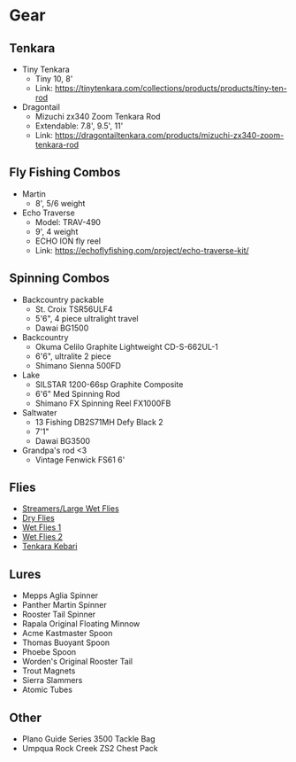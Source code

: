 # Gear

## Tenkara

- Tiny Tenkara
  - Tiny 10, 8'
  - Link: <https://tinytenkara.com/collections/products/products/tiny-ten-rod>
- Dragontail
  - Mizuchi zx340 Zoom Tenkara Rod
  - Extendable: 7.8', 9.5', 11'
  - Link: <https://dragontailtenkara.com/products/mizuchi-zx340-zoom-tenkara-rod>

## Fly Fishing Combos

- Martin
  - 8', 5/6 weight
- Echo Traverse
  - Model: TRAV-490
  - 9', 4 weight
  - ECHO ION fly reel
  - Link: <https://echoflyfishing.com/project/echo-traverse-kit/>

## Spinning Combos

- Backcountry packable
  - St. Croix TSR56ULF4
  - 5'6", 4 piece ultralight travel
  - Dawai BG1500
- Backcountry
  - Okuma Celilo Graphite Lightweight CD-S-662UL-1
  - 6'6", ultralite 2 piece
  - Shimano Sienna 500FD
- Lake
  - SILSTAR 1200-66sp Graphite Composite
  - 6'6" Med Spinning Rod
  - Shimano FX Spinning Reel FX1000FB
- Saltwater
  - 13 Fishing DB2S71MH Defy Black 2
  - 7'1"
  - Dawai BG3500
- Grandpa's rod <3
  - Vintage Fenwick FS61 6'

## Flies

- [Streamers/Large Wet Flies](/img/streamers.jpg)
- [Dry Flies](/img/dry-flies.jpg)
- [Wet Flies 1](/img/wet-flies-1.jpg)
- [Wet Flies 2](/img/wet-flies-2.jpg)
- [Tenkara Kebari](/img/kebari.jpg)

## Lures

- Mepps Aglia Spinner
- Panther Martin Spinner
- Rooster Tail Spinner
- Rapala Original Floating Minnow
- Acme Kastmaster Spoon
- Thomas Buoyant Spoon
- Phoebe Spoon
- Worden's Original Rooster Tail
- Trout Magnets
- Sierra Slammers
- Atomic Tubes

## Other

- Plano Guide Series 3500 Tackle Bag
- Umpqua Rock Creek ZS2 Chest Pack
